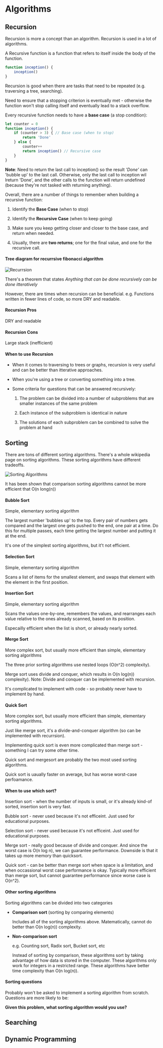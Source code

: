 # Algorithms

## Recursion

Recursion is more a concept than an algorithm. Recursion is used in a lot of algorithms.

A Recursive function is a function that refers to itself inside the body of the function.

```javascript
function inception() {
    inception()
}
```

Recursion is good when there are tasks that need to be repeated (e.g. traversing a tree, searching).

Need to ensure that a stopping criterion is eventually met - otherwise the function won't stop calling itself and eventually lead to a stack overflow. 

Every recursive function needs to have a <strong>base case</strong> (a stop condition):

```javascript
let counter = 0
function inception() {
    if (counter > 3) { // Base case (when to stop)
        return 'Done'
    } else {
        counter++
        return inception() // Recursive case
    }
}
```
<strong>Note</strong>: Need to return the last call to inception() so the result <em>'Done'</em> can 'bubble up' to the last call. Otherwise, only the last call to inception wil lreturn 'Done', and the other calls to the function will return undefined (because they're not tasked with returning anything).

Overall, there are a number of things to remember when building a recursive function:

1. Identify the <strong>Base Case</strong> (when to stop)

2. Identify the <strong>Recursive Case</strong> (when to keep going)

3. Make sure you keep getting closer and closer to the base case, and return when needed. 

4. Usually, there are <strong>two returns</strong>; one for the final value, and one for the recursive call.

#### Tree diagram for recurrsive fibonacci algorithm
![Recurrsion](../assets/recurrsion.PNG)

There's a theorem that states <em>Anything that can be done recursively can be done itteratively</em>

However, there are times when recursion can be beneficial. e.g. Functions written in fewer lines of code, so more DRY and readable.

#### Recursion Pros
DRY and readable

#### Recursion Cons
Large stack (inefficient)

#### When to use Recursion

- When it comes to traversing to trees or graphs, recursion is very useful and can be better than itterative approaches.

- When you're using a tree or converting something into a tree.

- Some criteria for questions that can be answered recursively:
    1. The problem can be divided into a number of subproblems that are smaller instances of the same problem

    2. Each instance of the subproblem is identical in nature

    3. The solutions of each subproblem can be combined to solve the problem at hand

## Sorting

There are tons of different sorting algorithms. There's a whole wikipedia page on sorting algorithms. These sorting algorithms have different tradeoffs.

![Sorting Algorithms](../assets/sorting_algorithms.PNG)

It has been shown that comparison sorting algorithms cannot be more efficient that O(n long(n))

#### Bubble Sort

Simple, elementary sorting algorithm

The largest number 'bubbles up' to the top. Every pair of numbers gets compared and the largest one gets pushed to the end, one pair at a time. Do this for multiple passes, each time getting the largest number and putting it at the end.

It's one of the simplest sorting algorithms, but it't not efficient.

#### Selection Sort

Simple, elementary sorting algorithm

Scans a list of items for the smallest element, and swaps that element with the element in the first position.

#### Insertion Sort

Simple, elementary sorting algorithm

Scans the values one-by-one, remembers the values, and rearranges each value relative to the ones already scanned, based on its position.

Especailly efficient when the list is short, or already nearly sorted.

#### Merge Sort 

More complex sort, but usually more efficient than simple, elementary sorting algorithms

The three prior sorting algorithms use nested loops (O(n^2) complexity). 

Merge sort uses divide and conquer, which results in O(n log(n)) complexity). Note: Divide and conquer can be implemented with recursion.

It's complicated to implement with code - so probably never have to implement by hand.


#### Quick Sort

More complex sort, but usually more efficient than simple, elementary sorting algorithms.

Just like merge sort, it's a divide-and-conquer algorithm (so can be implemented with recurrsion).

Implementing quick sort is even more complicated than merge sort - something I can try some other time.

Quick sort and mergesort are probably the two most used sorting algorithms.

Quick sort is uaually faster on average, but has worse worst-case perfoamance.

#### When to use which sort?

Insertion sort - when the number of inputs is small, or it's already kind-of sorted, insertion sort is very fast.

Bubble sort - never used because it's not efficeint. Just used for educational purposes.

Selection sort - never used because it's not efficeint. Just used for educational purposes.

Merge sort - really good because of divide and conquer. And since the worst case is O(n log n), we can guarantee performance. Downside is that it takes up more memory than quicksort.

Quick sort - can be better than merge sort when space is a limitation, and when occassional worst case performance is okay. Typically more efficient than merge sort, but cannot guarantee performance since worse case is O(n^2).

#### Other sorting algorithms

Sorting algorithms can be divided into two categories 

- <strong>Comparison sort</strong> (sorting by comparing elements)

    Includes all of the sorting algorithms above. Matematically, cannot do better than O(n log(n)) complexity.

- <strong>Non-comparison sort</strong>

    e.g. Counting sort, Radix sort, Bucket sort, etc

    Instead of sorting by comparison, these algorithms sort by taking advantage of how data is stored in the computer. These algorithms only work for integers in a restricted range. These algorithms have better time complexity than O(n log(n)).

#### Sorting questions

Probably won't be asked to implement a sorting algorithm from scratch. Questions are more likely to be:

<strong>Given this problem, what sorting algorithm would you use?</strong>

## Searching



## Dynamic Programming



